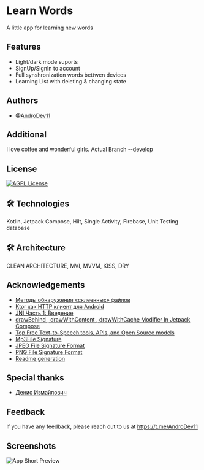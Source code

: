 
# Learn Words

A little app for learning new words


## Features

- Light/dark mode suports
- SignUp/SignIn to account
- Full synshronization words bettwen devices
- Learning List with deleting & changing state  


## Authors

- [@AndroDev11](https://t.me/AndroDev11)

## Additional

I love coffee and wonderful girls. Actual Branch --develop


## License
[![AGPL License](https://img.shields.io/badge/license-AGPL-red.svg)](http://www.gnu.org/licenses/agpl-3.0)


## 🛠 Technologies
Kotlin, Jetpack Compose, Hilt, Single Activity, Firebase, Unit Testing database

## 🛠 Architecture
CLEAN ARCHITECTURE, MVI, MVVM, KISS, DRY


## Acknowledgements

 - [Методы обнаружения «склеенных» файлов](https://habr.com/ru/companies/infowatch/articles/337084/)
 - [Ktor как HTTP клиент для Android](https://habr.com/ru/articles/432310/)
 - [JNI Часть 1: Введение](https://habr.com/ru/articles/432310/)
 - [drawBehind , drawWithContent , drawWithCache Modifier In Jetpack Compose](https://nameisjayant.medium.com/drawbehind-drawwithcontent-drawwithcache-modifier-in-jetpack-compose-c110108d4c5d)
 - [Top Free Text-to-Speech tools, APIs, and Open Source models](https://edenai.medium.com/top-free-text-to-speech-tools-apis-and-open-source-models-351b112d33f7)
 - [Mp3File Signature](https://chat.openai.com)
 - [JPEG File Signature Format](https://en.wikipedia.org/wiki/JPEG_File_Interchange_Format)
 - [PNG File Signature Format](Reserch)
 - [Readme generation](https://readme.so/editor)

## Special thanks
- [Денис Измайлович](https://www.linkedin.com/in/денис-измайлович-63300b282)


## Feedback

If you have any feedback, please reach out to us at https://t.me/AndroDev11

## Screenshots

![App Short Preview](https://drive.google.com/file/d/1IcbfnBk2KEV2ZZny40BKLZnffxtW1UHf/view?usp=sharing)
